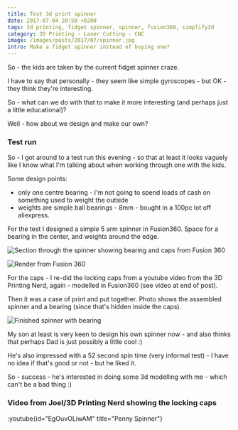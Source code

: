 ```yaml
---
title: Test 3d print spinner
date: 2017-07-04 20:50 +0200
tags: 3d printing, fidget spinner, spinner, fusion360, simplify3d
category: 3D Printing - Laser Cutting - CNC
image: /images/posts/2017/07/spinner.jpg
intro: Make a fidget spinner instead of buying one?
---
```


So - the kids are taken by the current fidget spinner craze.

I have to say that personally - they seem like simple gyroscopes - but OK - they think they're interesting.

So - what can we do with that to make it more interesting (and perhaps just a little educational)?

Well - how about we design and make our own?

### Test run

So - I got around to a test run this evening - so that at least it looks vaguely like
I know what I'm talking about when working through one with the kids.

Some design points:

- only one centre bearing - I'm not going to spend loads of cash on something used to weight the outside
- weights are simple ball bearings - 8mm - bought in a 100pc lot off aliexpress.

For the test I designed a simple 5 arm spinner in Fusion360. Space for a bearing
in the center, and weights around the edge.

![Section through the spinner showing bearing and caps from Fusion 360](/images/posts/2017/07/section.png)

![Render from Fusion 360](/images/posts/2017/07/render.png)

For the caps - I re-did the locking caps from a youtube video from the 3D Printing Nerd, again - modelled in Fusion360
(see video at end of post).

Then it was a case of print and put together. Photo shows the assembled spinner and
a bearing (since that's hidden inside the caps).

![Finished spinner with bearing](/images/posts/2017/07/spinner.jpg)

My son at least is very keen to design his own spinner now - and also thinks that
perhaps Dad is just possibly a little cool :)

He's also impressed with a 52 second spin time (very informal test) - I have no
idea if that's good or not - but he liked it.

So - success - he's interested in doing some 3d modelling with me - which can't be
a bad thing :)

### Video from Joel/3D Printing Nerd showing the locking caps

:youtube{id="EgOuvOLiwAM" title="Penny Spinner"}
